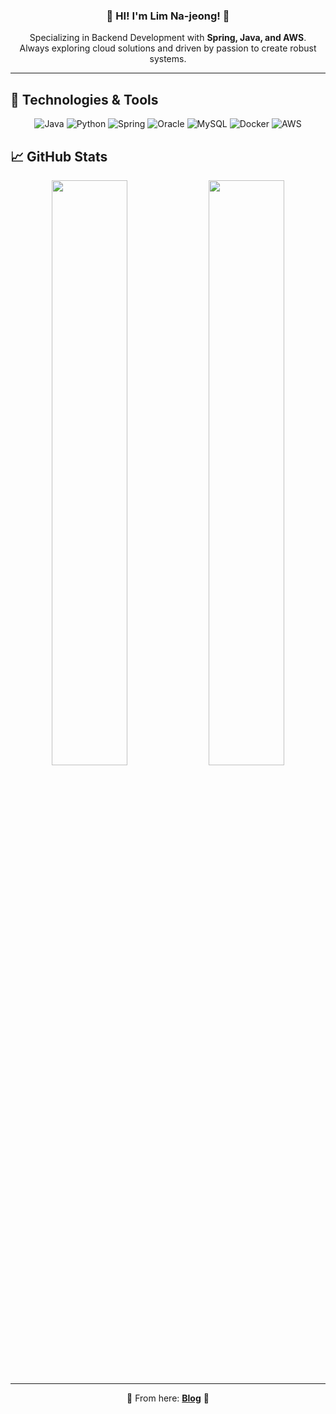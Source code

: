 <div align="center">

  <!-- 배경 이미지와 타이틀 -->
  <h3>🚀 HI! I'm <strong>Lim Na-jeong</strong>! 🚀</h3>
  
  <!-- 소개 -->
  <p>
    Specializing in Backend Development with <strong>Spring, Java, and AWS</strong>.<br>
    Always exploring cloud solutions and driven by passion to create robust systems.
  </p>

</div>

---

## 🔧 Technologies & Tools

<div align="center">

  <!-- Java -->
  <img src="https://img.icons8.com/color/48/000000/java-coffee-cup-logo.png" alt="Java"/>

  <!-- Python -->
  <img src="https://img.icons8.com/color/48/000000/python.png" alt="Python"/>
  
  <!-- Spring -->
  <img src="https://img.icons8.com/color/48/000000/spring-logo.png" alt="Spring"/>

  <!-- Oracle -->
  <img src="https://img.icons8.com/color/48/000000/oracle-logo.png" alt="Oracle"/>

  <!-- MySQL -->
  <img src="https://img.icons8.com/color/48/000000/mysql-logo.png" alt="MySQL"/>

  <!-- Docker -->
  <img src="https://img.icons8.com/color/48/000000/docker.png" alt="Docker"/>

  <!-- AWS -->
  <img src="https://img.icons8.com/color/48/000000/amazon-web-services.png" alt="AWS"/>

</div>

## 📈 GitHub Stats

<div align="center">

  <div align="center">
    <img src="https://github-readme-stats.vercel.app/api?username=dlask913&show_icons=true&theme=radical" width="49%" />
    <img src="https://github-readme-streak-stats.herokuapp.com/?user=dlask913&theme=radical" width="49%" />
  </div>

</div>

---

<div align="center">

  🌟 From here: 
  **[Blog](https://letusdevelop.tistory.com)** 🌟

</div>
